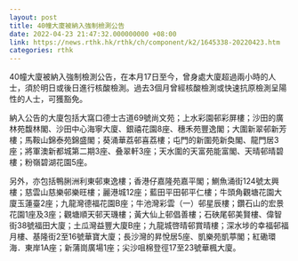 ```yaml
---
layout: post
title: 40幢大廈被納入強制檢測公告
date: 2022-04-23 21:47:32.000000000 +08:00
link: https://news.rthk.hk/rthk/ch/component/k2/1645338-20220423.htm
categories: rthk
---
```


40幢大廈被納入強制檢測公告，在本月17日至今，曾身處大廈超過兩小時的人士，須於明日或後日進行核酸檢測。過去3個月曾經核酸檢測或快速抗原檢測呈陽性的人士，可獲豁免。

納入公告的大廈包括大窩口德士古道69號尚文苑；上水彩園邨彩屏樓；沙田的廣林苑馥林閣、沙田中心海寧大廈、銀禧花園8座、穗禾苑豐逸閣；大圍新翠邨新芳樓；馬鞍山錦泰苑錦盛閣；葵涌華荔邨喜荔樓；屯門的新圍苑新奐閣、龍門居3座；將軍澳新都城第二期3座、叠翠軒3座；天水圍的天富苑能富閣、天晴邨晴碧樓；粉嶺碧湖花園5座。

另外，亦包括鴨脷洲利東邨東逸樓；香港仔嘉隆苑嘉平閣；鰂魚涌街124號太興樓；慈雲山慈樂邨樂旺樓；麗港城12座；藍田平田邨平仁樓；牛頭角觀塘花園大廈玉蓮臺2座；九龍灣德福花園B座；牛池灣彩雲（一）邨星辰樓；鑽石山的宏景花園1座及3座；觀塘順天邨天璣樓；黃大仙上邨倡善樓；石硤尾邨美賢樓、偉智街38號福田大廈；土瓜灣益豐大廈B座；九龍城啓晴邨賞晴樓；深水埗的幸福邨福月樓、基隆街2至16號華寶大廈；長沙灣的昇悅居5座、凱樂苑凱葶閣；紅磡環海．東岸1A座；新蒲崗廣場1座；尖沙咀棉登徑17至23號華楓大廈。
